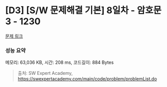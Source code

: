 # [D3] [S/W 문제해결 기본] 8일차 - 암호문3 - 1230 

[문제 링크](https://swexpertacademy.com/main/code/problem/problemDetail.do?contestProbId=AV14zIwqAHwCFAYD) 

### 성능 요약

메모리: 63,036 KB, 시간: 208 ms, 코드길이: 884 Bytes



> 출처: SW Expert Academy, https://swexpertacademy.com/main/code/problem/problemList.do